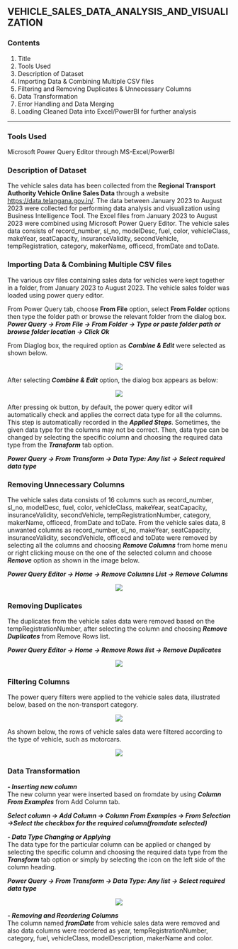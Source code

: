 ## VEHICLE_SALES_DATA_ANALYSIS_AND_VISUALIZATION
### Contents
1. Title
2. Tools Used
3. Description of Dataset
4. Importing Data & Combining Multiple CSV files
5. Filtering and Removing Duplicates & Unnecessary Columns
6. Data Transformation
8. Error Handling and Data Merging
9. Loading Cleaned Data into Excel/PowerBI for further analysis
----
### Tools Used
Microsoft Power Query Editor through MS-Excel/PowerBI

### Description of Dataset
The vehicle sales data has been collected from the <b>Regional Transport Authority Vehicle Online Sales Data</b> through a website https://data.telangana.gov.in/. The data between January 2023 to August 2023 were collected for performing data analysis and visualization using Business Intelligence Tool. The Excel files from January 2023 to August 2023 were combined using Microsoft Power Query Editor. The vehicle sales data consists of record_number, sl_no, modelDesc, fuel, color, vehicleClass, 
makeYear, seatCapacity, insuranceValidity, secondVehicle, tempRegistration, category, makerName, officecd, fromDate and toDate.

### Importing Data & Combining Multiple CSV files

The various csv files containing sales data for vehicles were kept together in a folder, from January 2023 to August 2023. The vehicle sales folder was loaded using power query editor.<br>

From Power Query tab, choose <b>From File</b> option, select <b>From Folder</b> options then type the folder path or browse the relevant 
folder from the dialog box.<br>
***Power Query -> From File -> From Folder -> Type or paste folder path or browse folder location -> Click Ok*** <br>

From Diaglog box, the required option as ***Combine & Edit*** were selected as shown below.
<p align="center">
  <img src="https://github.com/Tungana-Bhavya/VEHICLE_SALES_DATA_ANALYSIS_AND_VISUALIZATION/blob/main/IMAGES/VEHICLE_SALES_DATA_1_LOADING%20FILES.jpg">
</p>

After selecting ***Combine & Edit*** option, the dialog box appears as below:

<p align="center">
  <img  src="https://github.com/Tungana-Bhavya/VEHICLE_SALES_DATA_ANALYSIS_AND_VISUALIZATION/blob/main/IMAGES/VEHICLE_SALES_DATA_2_COMBINE_FILES.jpg">
</p>

After pressing ok button, by default, the power query editor will automatically check and applies the correct data type for all the columns. This step is automatically recorded in the ***Applied Steps***. Sometimes, the given data type for the columns may not be correct. Then, data type can be changed by selecting the specific column and choosing the required data type from the ***Transform*** tab option.

***Power Query -> From Transform -> Data Type: Any list -> Select required data type***


### Removing Unnecessary Columns

The vehicle sales data consists of 16 columns such as record_number, sl_no, modelDesc, fuel, color, vehicleClass, 
makeYear, seatCapacity, insuranceValidity, secondVehicle, tempRegistrationNumber, category, makerName, officecd, fromDate and toDate. From the vehicle sales data, 8 unwanted columns as record_number, sl_no, makeYear, seatCapacity, insuranceValidity, secondVehicle, officecd and toDate were removed by selecting all the columns and choosing ***Remove Columns*** from home menu or right clicking mouse on the one of the selected column and choose ***Remove*** option as shown in the image below.

***Power Query Editor -> Home -> Remove Columns List -> Remove Columns***

<p align="center">
  <img src="https://github.com/Tungana-Bhavya/VEHICLE_SALES_DATA_ANALYSIS_AND_VISUALIZATION/blob/main/IMAGES/VEHICLE_SALES_REMOVE_COLUMNS.jpg">
</p>

### Removing Duplicates 

The duplicates from the vehicle sales data were removed based on the tempRegistrationNumber, after selecting the column and choosing ***Remove Duplicates*** from Remove Rows list.

***Power Query Editor -> Home -> Remove Rows list -> Remove Duplicates***

<p align="center">
  <img src="https://github.com/Tungana-Bhavya/VEHICLE_SALES_DATA_ANALYSIS_AND_VISUALIZATION/blob/main/IMAGES/VEHICLE_SALES_DATA_5_DUPLICATES.jpg">
</p>

### Filtering Columns

The power query filters were applied to the vehicle sales data, illustrated below, based on the non-transport category.

<p align="center">
  <img src="https://github.com/Tungana-Bhavya/VEHICLE_SALES_DATA_ANALYSIS_AND_VISUALIZATION/blob/main/IMAGES/VEHICLE_SALES_FILTER_CATEGORY.jpg">
</p>

As shown below, the rows of vehicle sales data were filtered according to the type of vehicle, such as motorcars.

<p align="center">
  <img src="https://github.com/Tungana-Bhavya/VEHICLE_SALES_DATA_ANALYSIS_AND_VISUALIZATION/blob/main/IMAGES/VEHICLE_SALES_FILTER_VEHICLE_CLASS.jpg">
</p>

### Data Transformation

***- Inserting new column*** <br>
The new column year were inserted based on fromdate by using ***Column From Examples*** from Add Column tab.

***Select column -> Add Column -> Column From Examples -> From Selection ->Select the checkbox for the required column(fromdate selected)***

***- Data Type Changing or Applying***<br>
The data type for the particular column can be applied or changed by selecting the specific column and choosing the required data type from the ***Transform*** tab option or simply by selecting the icon on the left side of the column heading.

***Power Query -> From Transform -> Data Type: Any list -> Select required data type***

<p align="center">
  <img src="https://github.com/Tungana-Bhavya/VEHICLE_SALES_DATA_ANALYSIS_AND_VISUALIZATION/blob/main/IMAGES/VEHICLE_SALES_DATA_TYPE.jpg">
</p>

***- Removing and Reordering Columns***<br>
The column named ***fromDate*** from vehicle sales data were removed and also data columns were reordered as year, tempRegistrationNumber, category, fuel, vehicleClass, modelDescription, makerName and color.

